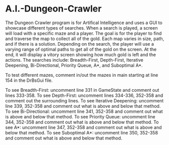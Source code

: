 # A.I.-Dungeon-Crawler

The Dungeon Crawler program is for Artifical Intelligence and uses a GUI to showcase different types of searches. When a search is played, a screen will load with a specific maze and a player. The goal is for the player to find and traverse the map to collect all of the gold. Each map varies in size, path, and if there is a solution. Depending on the search, the player will use a varying range of optimal paths to get all of the gold on the screen. At the end, it will display a vitory screen showing how much gold is left and the actions. The searches include: Breadth-First, Depth-First, Iterative Deepening, Bi-Directional, Priority Queue, A*, and Suboptimal A*. 

To test different mazes, comment in/out the mazes in main starting at line 154 in the DrBsGui file. 

To see Breadth-First: uncomment line 331 in GameState and comment out lines 333-358. 
To see Depth-First: uncomment lines 334-336, 352-358 and comment out the surrounding lines.
To see Iterative Deepening: uncomment line 339, 352-358 and comment out what is above and below that method.
To see Bi-Directional: uncomment line 341, 352-358 and comment out what is above and below that method.
To see Priority Queue: uncomment line 344, 352-358 and comment out what is above and below that method.
To see A*: uncomment line 347, 352-358 and comment out what is above and below that method.
To see Suboptimal A*: uncomment line 350, 352-358 and comment out what is above and below that method.
